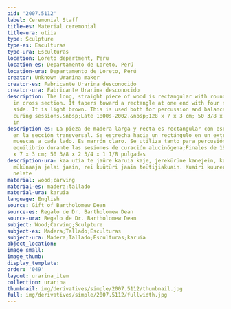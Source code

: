 ```yaml
---
pid: '2007.5112'
label: Ceremonial Staff
title-es: Material ceremonial
title-ura: utiia
type: Sculpture
type-es: Esculturas
type-ura: Esculturas
location: Loreto department, Peru
location-es: Departamento de Loreto, Perú
location-ura: Departamento de Loreto, Perú
creator: Unknown Urarina maker
creator-es: Fabricante Urarina desconocido
creator-ura: Fabricante Urarina desconocido
description: The long, straight piece of wood is rectangular with rounded corners
  in cross section. It tapers toward a rectangle at one end with four notches on either
  side. It is light brown. This is used both for percussion and balance during hallucinogenic
  curing sessions.&nbsp;Late 1800s-2002.&nbsp;128 x 7 x 3 cm; 50 3/8 x 2 3/4 x 1 1/8
  in
description-es: La pieza de madera larga y recta es rectangular con esquinas redondeadas
  en la sección transversal. Se estrecha hacia un rectángulo en un extremo con cuatro
  muescas a cada lado. Es marrón claro. Se utiliza tanto para percusión como para
  equilibrio durante las sesiones de curación alucinógena;Finales de 1800-2002;128
  x 7 x 3 cm; 50 3/8 x 2 3/4 x 1 1/8 pulgadas
description-ura: kaa utia te jaüre karuia kaje, jerekürüne kanejein, kauatiin bijiin
  mükünaaja jelai jaain, rei kuütüri jaain teütijiakuain. Kuairi kuurera nünara neeite
  nelate
material: wood;carving
material-es: madera;tallado
material-ura: karuia
language: English
source: Gift of Bartholomew Dean
source-es: Regalo de Dr. Bartholomew Dean
source-ura: Regalo de Dr. Bartholomew Dean
subject: Wood;Carving;Sculpture
subject-es: Madera;Tallado;Esculturas
subject-ura: Madera;Tallado;Esculturas;karuia
object_location:
image_small:
image_thumb:
display_template:
order: '049'
layout: urarina_item
collection: urarina
thumbnail: img/derivatives/simple/2007.5112/thumbnail.jpg
full: img/derivatives/simple/2007.5112/fullwidth.jpg
---
```

